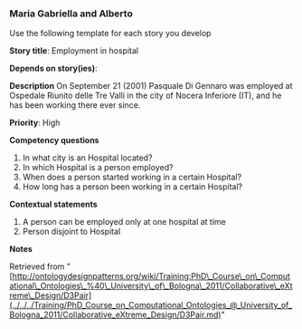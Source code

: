 ###   Maria Gabriella and Alberto


Use the following template for each story you develop


__Story title__: Employment in hospital


__Depends on story(ies)__: 


__Description__ On September 21 (2001) Pasquale Di Gennaro was employed at Ospedale Riunito delle Tre Valli in the city of Nocera Inferiore (IT), and he has been working there ever since.


__Priority__: High


__Competency questions__



1. In what city is an Hospital located?
2. In which Hospital is a person employed?
3. When does a person started working in a certain Hospital?
4. How long has a person been working in a certain Hospital?


__Contextual statements__



1. A person can be employed only at one hospital at time
2. Person disjoint to Hospital


__Notes__





Retrieved from "[http://ontologydesignpatterns.org/wiki/Training:PhD\_Course\_on\_Computational\_Ontologies\_%40\_University\_of\_Bologna\_2011/Collaborative\_eXtreme\_Design/D3Pair](../../../Training/PhD_Course_on_Computational_Ontologies_@_University_of_Bologna_2011/Collaborative_eXtreme_Design/D3Pair.md)"